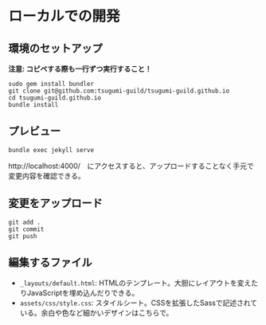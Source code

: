 # ローカルでの開発

## 環境のセットアップ

__注意: コピペする際も一行ずつ実行すること！__

```
sudo gem install bundler
git clone git@github.com:tsugumi-guild/tsugumi-guild.github.io
cd tsugumi-guild.github.io
bundle install
```

## プレビュー

```
bundle exec jekyll serve
```

http://localhost:4000/　にアクセスすると、アップロードすることなく手元で変更内容を確認できる。

## 変更をアップロード

```
git add .
git commit
git push
```

## 編集するファイル

* `_layouts/default.html`: HTMLのテンプレート。大胆にレイアウトを変えたりJavaScriptを埋め込んだりできる。
* `assets/css/style.css`: スタイルシート。CSSを拡張したSassで記述されている。余白や色など細かいデザインはこちらで。
